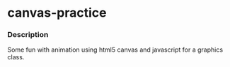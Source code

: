 # canvas-practice

### Description
Some fun with animation using html5 canvas and javascript for a graphics class.
